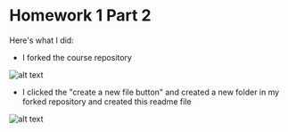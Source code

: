 # Homework 1 Part 2

Here's what I did:

* I forked the course repository

![alt text](https://github.com/jasenzhang1/ds4ph-bme/blob/master/Test/question2.a.jpg)

* I clicked the "create a new file button" and created a new folder in my forked repository and created this readme file

![alt text](https://github.com/jasenzhang1/ds4ph-bme/blob/master/Test/question2.b.PNG)
